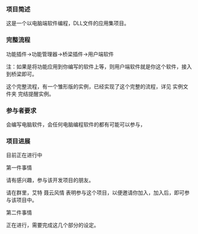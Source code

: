 ### 项目简述

这是一个以电脑端软件编程，DLL文件的应用集项目。

### 完整流程

功能插件→功能管理器→桥梁插件→用户端软件

注：如果是将功能应用到你编写的软件上等，则用户端软件就是你这个软件，接入到桥梁即可。

这个完整流程，有一个雏形版的实例，已经实现了这个完整的流程，详见 实例文件夹 完结提醒实例。



### 参与者要求

会编写电脑软件，会任何电脑编程软件的都有可能可以参与，



### 项目进展

目前正在进行中



第一件事情

请有感兴趣，参与该开发项目的朋友。

请在群里，艾特 聂云风情 表明参与这个项目，以便邀请你加入，加入后，即可参与该项目中。



第二件事情

正在进行，需要完成这几个部分的设定。
